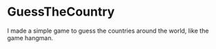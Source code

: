# GuessTheCountry
I made a simple game to guess the countries around the world, like the game hangman.
